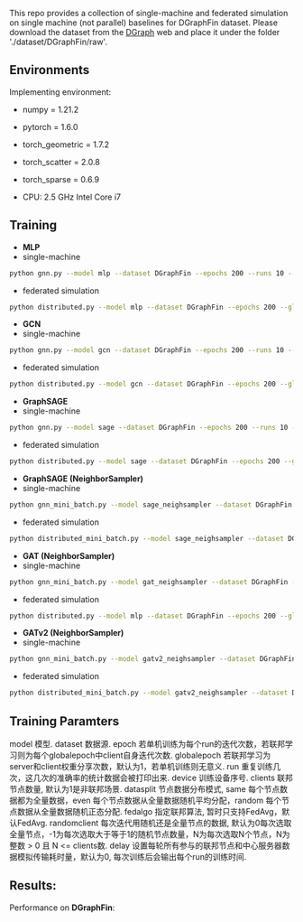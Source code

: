 This repo provides a collection of single-machine and federated simulation on single machine (not parallel) baselines for DGraphFin dataset. Please download the dataset from the [DGraph](http://dgraph.xinye.com) web and place it under the folder './dataset/DGraphFin/raw'.  

## Environments
Implementing environment:  
- numpy = 1.21.2  
- pytorch = 1.6.0  
- torch_geometric = 1.7.2  
- torch_scatter = 2.0.8  
- torch_sparse = 0.6.9  

- CPU: 2.5 GHz Intel Core i7


## Training

- **MLP**
- single-machine
```bash
python gnn.py --model mlp --dataset DGraphFin --epochs 200 --runs 10 --device 0
```
- federated simulation
```bash
python distributed.py --model mlp --dataset DGraphFin --epochs 200 --globalepoch 1 --datasplit random --delay 0 --runs 10 --device 0 —clients 3
```

- **GCN**
- single-machine
```bash
python gnn.py --model gcn --dataset DGraphFin --epochs 200 --runs 10 --device 0
```
- federated simulation
```bash
python distributed.py --model gcn --dataset DGraphFin --epochs 200 --globalepoch 1 --datasplit random --delay 0 --runs 10 --device 0 —clients 3
```

- **GraphSAGE**
- single-machine
```bash
python gnn.py --model sage --dataset DGraphFin --epochs 200 --runs 10 --device 0
```
- federated simulation
```bash
python distributed.py --model sage --dataset DGraphFin --epochs 200 --globalepoch 1 --datasplit random --delay 0 --runs 10 --device 0 —clients 3
```

- **GraphSAGE (NeighborSampler)**
- single-machine
```bash
python gnn_mini_batch.py --model sage_neighsampler --dataset DGraphFin --epochs 200 --runs 10 --device 0
```
- federated simulation
```bash
python distributed_mini_batch.py --model sage_neighsampler --dataset DGraphFin --epochs 200 --globalepoch 1 --datasplit random --delay 0 --runs 10 --device 0 —clients 3
```

- **GAT (NeighborSampler)**
- single-machine
```bash
python gnn_mini_batch.py --model gat_neighsampler --dataset DGraphFin --epochs 200 --runs 10 --device 0
```
- federated simulation
```bash
python distributed.py --model mlp --dataset DGraphFin --epochs 200 --globalepoch 1 --datasplit random --delay 0 --runs 10 --device 0 —clients 3
```

- **GATv2 (NeighborSampler)**
- single-machine
```bash
python gnn_mini_batch.py --model gatv2_neighsampler --dataset DGraphFin --epochs 200 --runs 10 --device 0
```
- federated simulation
```bash
python distributed_mini_batch.py --model gatv2_neighsampler --dataset DGraphFin --epochs 200 --globalepoch 1 --datasplit random --delay 0 --runs 10 --device 0 —clients 3
```

## Training Paramters

model   模型.
dataset 数据源.
epoch   若单机训练为每个run的迭代次数，若联邦学习则为每个globalepoch中client自身迭代次数.
globalepoch  若联邦学习为server和client权重分享次数，默认为1，若单机训练则无意义.
run     重复训练几次，这几次的准确率的统计数据会被打印出来.
device  训练设备序号.
clients 联邦节点数量, 默认为1是非联邦场景.
datasplit    节点数据分布模式, same 每个节点数据都为全量数据，even 每个节点数据从全量数据随机平均分配，random 每个节点数据从全量数据随机正态分配.
fedalgo      指定联邦算法, 暂时只支持FedAvg，默认FedAvg.
randomclient 每次迭代用随机还是全量节点的数据, 默认为0每次选取全量节点，-1为每次选取大于等于1的随机节点数量，N为每次选取N个节点，N为整数 > 0 且 N <=                  clients数. 
delay   设置每轮所有参与的联邦节点和中心服务器数据模拟传输耗时量，默认为0, 每次训练后会输出每个run的训练时间.

## Results:
Performance on **DGraphFin**:
